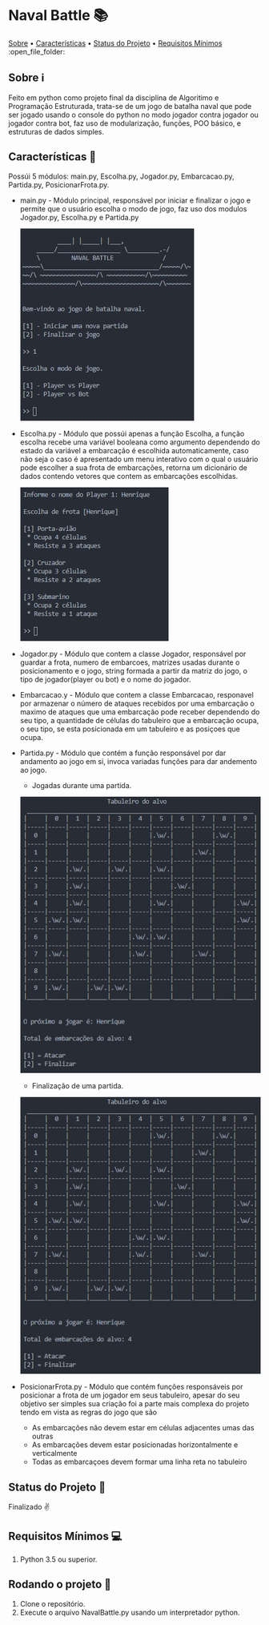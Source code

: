 # Naval Battle :books:

<p>
 <a href="#Sobre">Sobre</a> •  
 <a href="#Características">Características</a> • 
 <a href="#Status">Status do Projeto</a> • 
 <a href="#Requisitos">Requisitos Mínimos</a> 
 :open_file_folder:
</p>

<a name="Sobre"></a>
## Sobre :information_source:
Feito em python como projeto final da disciplina de Algoritimo e Programação Estruturada, trata-se de um jogo de batalha naval que pode ser jogado usando o console do python no modo jogador contra jogador ou jogador contra bot, faz uso de modularização, funções, POO básico, e estruturas de dados simples.

<a name="Características"></a>
## Características :page_facing_up:

Possúi 5 módulos: main.py, Escolha.py, Jogador.py,  Embarcacao.py, Partida.py, PosicionarFrota.py.

* main.py - Módulo principal, responsável por iniciar e finalizar o jogo e permite que o usuário escolha o modo de jogo, faz uso dos modulos Jogador.py, Escolha.py e Partida.py

  ![](https://raw.githubusercontent.com/HenriquePRA/Naval-Battle/screenshots/screenshots/img1.jpg)

* Escolha.py - Módulo que possúi apenas a função Escolha, a função escolha recebe uma variável booleana como argumento dependendo do
estado da variável a embarcação é escolhida automaticamente, caso não seja o caso é apresentado um menu interativo com o qual o usuário 
pode escolher a sua frota de embarcações, retorna um dicionário de dados contendo vetores que contem as embarcações escolhidas.

  ![](https://raw.githubusercontent.com/HenriquePRA/Naval-Battle/screenshots/screenshots/img2.jpg)
  
 * Jogador.py - Módulo que contem a classe Jogador, responsável por guardar a frota, numero de embarcoes, matrizes usadas durante o posicionamento e o jogo, string formada a partir da matriz do jogo, o tipo de jogador(player ou bot) e o nome do jogador.
 
 * Embarcacao.y - Módulo que contem a classe Embarcacao, responavel por armazenar o número de ataques recebidos por uma embarcação
 o maximo de ataques que uma embarcação pode receber dependendo do seu tipo, a quantidade de células do tabuleiro que a embarcação 
 ocupa, o seu tipo, se esta posicionada em um tabuleiro e as posiçoes que ocupa.
 
 * Partida.py - Módulo que contém a função responsável por dar andamento ao jogo em si, invoca variadas funções para dar andemento
 ao jogo.
 
    * Jogadas durante uma partida.
    
    ![](https://raw.githubusercontent.com/HenriquePRA/Naval-Battle/screenshots/screenshots/img3.jpg)
   
    * Finalização de uma partida.
    
    ![](https://raw.githubusercontent.com/HenriquePRA/Naval-Battle/screenshots/screenshots/img3.jpg)
   
 * PosicionarFrota.py - Módulo que contém funções responsáveis por posicionar a frota de um jogador em seus tabuleiro, apesar do seu
 objetivo ser simples sua criação foi a parte mais complexa do projeto tendo em vista as regras do jogo que são
 
    * As embarcações não devem estar em células adjacentes umas das outras
    * As embarcações devem estar posicionadas horizontalmente e verticalmente
    * Todas as embarcaçoes devem formar uma linha reta no tabuleiro
    
<a name="Status"></a>
## Status do Projeto :tada:
Finalizado :v:

<a name="Requisitos"></a>
## Requisitos Mínimos :computer:

1. Python 3.5 ou superior.

## Rodando o projeto :running:

1. Clone o repositório.
2. Execute o arquivo NavalBattle.py usando um interpretador python.
